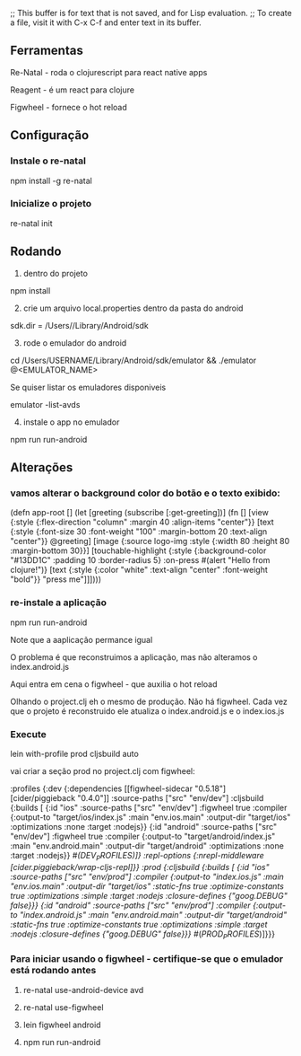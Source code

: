 ;; This buffer is for text that is not saved, and for Lisp evaluation.
;; To create a file, visit it with C-x C-f and enter text in its buffer.


## Ferramentas

Re-Natal - roda o clojurescript para react native apps

Reagent  - é um react para clojure

Figwheel - fornece o hot reload

##  Configuração

### Instale o re-natal

npm install -g re-natal

### Inicialize o projeto

re-natal init <AppName>

## Rodando

1. dentro do projeto

npm install

2. crie um arquivo local.properties dentro da pasta do android

sdk.dir = /Users/<USERNAME>/Library/Android/sdk

3. rode o emulador do android

cd /Users/USERNAME/Library/Android/sdk/emulator && ./emulator @<EMULATOR_NAME>

Se quiser listar os emuladores disponiveis

emulator -list-avds

4. instale o app no emulador

npm run run-android

## Alterações

### vamos alterar o background color do botão e o texto exibido:

(defn app-root []
  (let [greeting (subscribe [:get-greeting])]
    (fn []
      [view {:style {:flex-direction "column" :margin 40 :align-items "center"}}
       [text {:style {:font-size 30 :font-weight "100" :margin-bottom 20 :text-align "center"}} @greeting]
       [image {:source logo-img
               :style  {:width 80 :height 80 :margin-bottom 30}}]
       [touchable-highlight {:style {:background-color "#13DD1C" :padding 10 :border-radius 5}
                             :on-press #(alert "Hello from clojure!")}
        [text {:style {:color "white" :text-align "center" :font-weight "bold"}} "press me"]]])))


### re-instale a aplicação

npm run run-android

Note que a aaplicação permance igual

O problema é que reconstruimos a aplicação, mas não alteramos o index.android.js

Aqui entra em cena o figwheel - que auxilia o hot reload

Olhando o project.clj eh o mesmo de produção. Não há figwheel. Cada vez que o projeto é
reconstruido ele atualiza o index.android.js e o index.ios.js

### Execute 

lein with-profile prod cljsbuild auto

vai criar a seção prod no project.clj com figwheel:

:profiles {:dev {:dependencies [[figwheel-sidecar "0.5.18"]
                                [cider/piggieback "0.4.0"]]
                             :source-paths ["src" "env/dev"]
                             :cljsbuild    {:builds [
                                                     {:id           "ios"
                                                      :source-paths ["src" "env/dev"]
                                                      :figwheel     true
                                                      :compiler     {:output-to     "target/ios/index.js"
                                                                     :main          "env.ios.main"
                                                                     :output-dir    "target/ios"
                                                                     :optimizations :none
                                                                     :target :nodejs}}
                                                     {:id           "android"
                                                      :source-paths ["src" "env/dev"]
                                                      :figwheel     true
                                                      :compiler     {:output-to     "target/android/index.js"
                                                                     :main          "env.android.main"
                                                                     :output-dir    "target/android"
                                                                     :optimizations :none
                                                                     :target :nodejs}}
#_($DEV_PROFILES$)]}
                             :repl-options {:nrepl-middleware [cider.piggieback/wrap-cljs-repl]}}
                       :prod {:cljsbuild {:builds [
                                                   {:id           "ios"
                                                    :source-paths ["src" "env/prod"]
                                                    :compiler     {:output-to     "index.ios.js"
                                                                   :main          "env.ios.main"
                                                                   :output-dir    "target/ios"
                                                                   :static-fns    true
                                                                   :optimize-constants true
                                                                   :optimizations :simple
                                                                   :target :nodejs
                                                                   :closure-defines {"goog.DEBUG" false}}}
                                                   {:id           "android"
                                                    :source-paths ["src" "env/prod"]
                                                    :compiler     {:output-to     "index.android.js"
                                                                   :main          "env.android.main"
                                                                   :output-dir    "target/android"
                                                                   :static-fns    true
                                                                   :optimize-constants true
                                                                   :optimizations :simple
                                                                   :target :nodejs
                                                                   :closure-defines {"goog.DEBUG" false}}}
#_($PROD_PROFILES$)]}}}




### Para iniciar usando o figwheel - certifique-se que o emulador está rodando antes

1. re-natal use-android-device avd

2. re-natal use-figwheel

3. lein figwheel android

4. npm run run-android